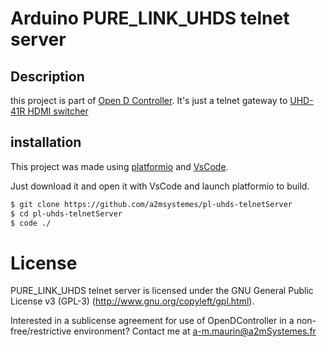 # Arduino PURE_LINK_UHDS telnet server
## Description
this project is part of [Open D Controller](http://github.com/a2msystemes/OpenDController). It's just a telnet gateway to [UHD-41R HDMI switcher](https://www.purelink.de/en)

## installation
This project was made using [platformio](https://platformio.org/) and [VsCode](https://code.visualstudio.com/).

Just download it and open it with VsCode and launch platformio to build. 

```bash
$ git clone https://github.com/a2msystemes/pl-uhds-telnetServer
$ cd pl-uhds-telnetServer
$ code ./
```

# License

PURE_LINK_UHDS telnet server is licensed under the GNU General Public License v3 (GPL-3) (http://www.gnu.org/copyleft/gpl.html).

Interested in a sublicense agreement for use of OpenDController in a non-free/restrictive environment? 
Contact me at [<a-m.maurin@a2mSystemes.fr>](mailto://a-m.maurin@a2mSystemes.fr)

